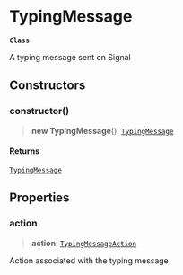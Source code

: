# TypingMessage

**`Class`**

A typing message sent on Signal

## Constructors

### constructor()

> **new TypingMessage**(): [`TypingMessage`](class.typingmessage.md)

#### Returns

[`TypingMessage`](class.typingmessage.md)

## Properties

### action

> **action**: [`TypingMessageAction`](https://github.com/RaindropsSys/signal.js-docs/blob/mane/reference/enumerations/enumeration.TypingMessageAction.md)

Action associated with the typing message
